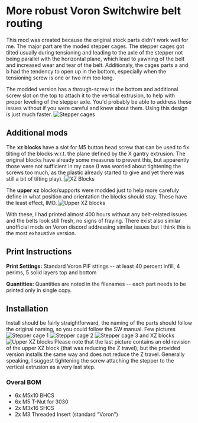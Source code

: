 # More robust Voron Switchwire belt routing

This mod was created because the original stock parts didn't work well for me. 
The major part are the moded stepper cages. The stepper cages got tilted usually 
during tensioning and leading to the axle of the stepper not being parallel 
with the horizontal plane, which lead to yawning of the belt and increased wear 
and tear of the belt. Additionaly, the cages parts a and b had the tendency 
to open up in the bottom,  especially when the tensioning screw is one or two mm too long.

The modded version has a through-screw in the bottom and additional screw slot
on the top to attach it to the vertical extrusion, to help with proper leveling
of the stepper axle. You'd probably be able to address these issues without
if you were careful and knew about them. Using this design is just much faster.
![Stepper cages](images/motor_cage.png)

## Additional mods ##

The **xz blocks** have a slot for M5 button head screw that can be used to fix
tilting of the blocks w.r.t. the plane defined by the X gantry extrusion.
The original blocks have already some measures to prevent this, but apparently
those were not sufficient in my case (I was worried about tightening the screws
too much, as the plastic already started to give and yet there was still a bit of
tilting play). 
![XZ Blocks](images/xz_blocks.png)


The **upper xz** blocks/supports were modded just to help more carefuly define
in what position and orientation the blocks should stay. These have the least effect, IMO.
![Upper XZ blocks](images/upper_xz.png)

With these, I had printed almost 400 hours without any belt-related issues and 
the belts look still fresh, no signs of fraying.
There exist also similar unofficial mods on Voron discord addressing similar issues
but I think this is the most exhaustive version.

## Print Instructions

**Print Settings:** Standard Voron PIF sttings -- at least 40 percent infill, 4 perims, 5 solid layers top and bottom

**Quantities:** Quantities are noted in the filenames -- each part needs to be printed only in single copy.

## Installation
Install should be fairly straightforward, the naming of the parts should follow the original naming,
so you could follow the SW manual.
Few pictures
![Stepper cage 1](images/install_cage_a.jpg)
![Stepper cage 2](images/install_cage_b.jpg)
![Stepper cage 3 and XZ blocks](images/install_xz_blocks.jpg)
![Upper XZ blocks](images/install_upper_xz_blocks.jpg)
Please note that the last picture contains an old revision of the upper XZ block (that was
reducing the Z travel), but the provided version installs the same way and does not 
reduce the Z travel.
Generally speaking, I suggest tightening the screw attaching the stepper to the vertical extrusion
as a very last step. 

### Overal BOM
- 6x M5x10 BHCS
- 6x M5 T-Nut for 3030
- 2x M3x16 SHCS
- 2x M3 Threaded Insert (standard "Voron")

